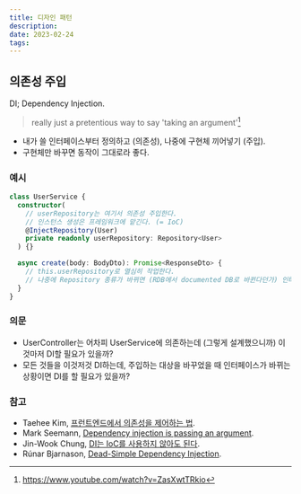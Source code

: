 ```yaml
---
title: 디자인 패턴
description:
date: 2023-02-24
tags:
---
```


## 의존성 주입

DI; Dependency Injection.

> really just a pretentious way to say 'taking an argument'[^1]

[^1]: https://www.youtube.com/watch?v=ZasXwtTRkio

- 내가 쓸 인터페이스부터 정의하고 (의존성), 나중에 구현체 끼어넣기 (주입).
- 구현체만 바꾸면 동작이 그대로라 좋다.

### 예시

```ts
class UserService {
  constructor(
    // userRepository는 여기서 의존성 주입한다.
    // 인스턴스 생성은 프레임워크에 맡긴다. (= IoC)
    @InjectRepository(User)
    private readonly userRepository: Repository<User>
  ) {}

  async create(body: BodyDto): Promise<ResponseDto> {
    // this.userRepository로 열심히 작업한다.
    // 나중에 Repository 종류가 바뀌면 (RDB에서 documented DB로 바뀐다던가) 인터페이스가 동일한 한 Repository만 새로 구현해서 DI하면 된다.
  }
}
```

### 의문

- UserController는 어차피 UserService에 의존하는데 (그렇게 설계했으니까) 이것마저 DI할 필요가 있을까?
- 모든 것들을 이것저것 DI하는데, 주입하는 대상을 바꾸었을 때 인터페이스가 바뀌는 상황이면 DI를 할 필요가 있을까?

### 참고

- Taehee Kim, [프런트엔드에서 의존성을 제어하는 법](https://twinstae.github.io/testing-with-dependency-injection/#%ED%95%A8%EC%88%98%ED%98%95%EC%97%90%EC%84%9C-%EC%9D%98%EC%A1%B4%EC%84%B1-%EC%A3%BC%EC%9E%85%EC%9D%84-%ED%95%98%EB%A9%B4-%EC%95%88-%EB%90%98%EB%8A%94-%EA%B1%B8%EA%B9%8C).
- Mark Seemann, [Dependency injection is passing an argument](https://blog.ploeh.dk/2017/01/27/dependency-injection-is-passing-an-argument/).
- Jin-Wook Chung, [DI는 IoC를 사용하지 않아도 된다](https://jwchung.github.io/DI%EB%8A%94-IoC%EB%A5%BC-%EC%82%AC%EC%9A%A9%ED%95%98%EC%A7%80-%EC%95%8A%EC%95%84%EB%8F%84-%EB%90%9C%EB%8B%A4).
- Rúnar Bjarnason, [Dead-Simple Dependency Injection](https://youtu.be/ZasXwtTRkio).
